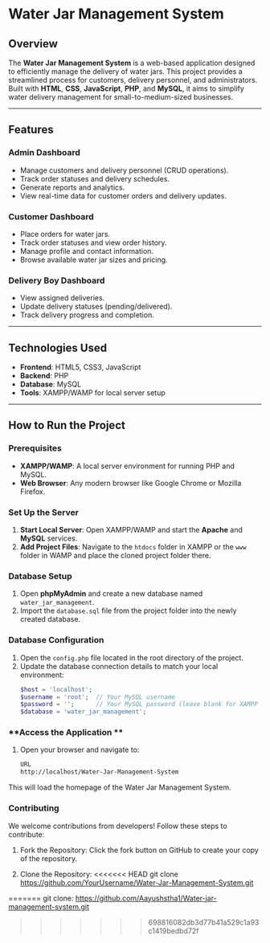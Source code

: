 # **Water Jar Management System**

## **Overview**
The **Water Jar Management System** is a web-based application designed to efficiently manage the delivery of water jars. This project provides a streamlined process for customers, delivery personnel, and administrators. Built with **HTML**, **CSS**, **JavaScript**, **PHP**, and **MySQL**, it aims to simplify water delivery management for small-to-medium-sized businesses.

---

## **Features**

### **Admin Dashboard**
- Manage customers and delivery personnel (CRUD operations).
- Track order statuses and delivery schedules.
- Generate reports and analytics.
- View real-time data for customer orders and delivery updates.

### **Customer Dashboard**
- Place orders for water jars.
- Track order statuses and view order history.
- Manage profile and contact information.
- Browse available water jar sizes and pricing.

### **Delivery Boy Dashboard**
- View assigned deliveries.
- Update delivery statuses (pending/delivered).
- Track delivery progress and completion.

---

## **Technologies Used**
- **Frontend**: HTML5, CSS3, JavaScript
- **Backend**: PHP
- **Database**: MySQL
- **Tools**: XAMPP/WAMP for local server setup

---

## **How to Run the Project**

### **Prerequisites**
- **XAMPP/WAMP**: A local server environment for running PHP and MySQL.
- **Web Browser**: Any modern browser like Google Chrome or Mozilla Firefox.

### **Set Up the Server**
1. **Start Local Server**: Open XAMPP/WAMP and start the **Apache** and **MySQL** services.
2. **Add Project Files**: Navigate to the `htdocs` folder in XAMPP or the `www` folder in WAMP and place the cloned project folder there.

### **Database Setup**
1. Open **phpMyAdmin** and create a new database named `water_jar_management`.
2. Import the `database.sql` file from the project folder into the newly created database.

### **Database Configuration**
1. Open the `config.php` file located in the root directory of the project.
2. Update the database connection details to match your local environment:
   ```php
   $host = 'localhost';
   $username = 'root';  // Your MySQL username
   $password = '';      // Your MySQL password (leave blank for XAMPP default)
   $database = 'water_jar_management';


### **Access the Application **
1. Open your browser and navigate to:
   ```bash
   URL
   http://localhost/Water-Jar-Management-System

This will load the homepage of the Water Jar Management System.
### **Contributing** 
We welcome contributions from developers! Follow these steps to contribute:

1. Fork the Repository: Click the fork button on GitHub to create your copy of the repository.

2. Clone the Repository:
<<<<<<< HEAD
git clone https://github.com/YourUsername/Water-Jar-Management-System.git


   
=======
git clone: https://github.com/Aayushstha1/Water-jar-management-system.git


   
>>>>>>> 698816082db3d77b41a529c1a93c1419bedbd72f
